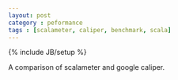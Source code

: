 ```yaml
---
layout: post
category : peformance
tags : [scalameter, caliper, benchmark, scala]
---
```

{% include JB/setup %}

A comparison of scalameter and google caliper.
